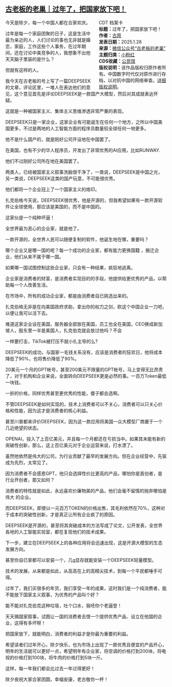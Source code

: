 <!--1738108963000-->
[古老板的老巢｜过年了，把国家放下吧！](https://chinadigitaltimes.net/chinese/715438.html)
------

<div style="width:42%;float:right;padding-left:20px"><div class="su-spoiler su-spoiler-style-fancy su-spoiler-icon-chevron-circle" data-scroll-offset="0" data-anchor-in-url="no"><div class="su-spoiler-title" tabindex="0" role="button"><span class="su-spoiler-icon"></span>CDT 档案卡</div><div class="su-spoiler-content su-u-clearfix su-u-trim"><strong>标题：</strong>过年了，把国家放下吧！<br><strong>作者：</strong><a href="https://chinadigitaltimes.net/space/古老板的老巢" target="_blank">古原</a><br><strong>发表日期：</strong>2025.1.28<br><strong>来源：</strong><a href="https://web.archive.org/web/https://mp.weixin.qq.com/s/8Ema9sYoaKAv8IYedRZN3w" target="_blank">微信公众号“古老板的老巢”</a><br><strong>主题归类：</strong><a href="https://chinadigitaltimes.net/space/小粉红" target="_blank">小粉红</a><br><strong>CDS收藏：</strong><a href="https://chinadigitaltimes.net/space/%E5%85%AC%E6%B0%91%E9%A6%86" target="_blank" rel="noopener">公民馆</a><br><strong>版权说明：</strong>该作品版权归原作者所有。中国数字时代仅对原作进行存档，以对抗中国的网络审查。<a href="https://chinadigitaltimes.net/chinese/copyright">详细版权说明</a>。</div></div></div><p>今天是除夕，每一个中国人都在合家欢庆。</p><p>过年是每一个家庭团聚的日子，这是生活中最为亲近的人，人们讨论的事也无非就是婚恋，家庭，工作这些个人事务，在过年期间，还在讨论中美竞争的人，我想象不出他天天脑子里装的是什么？</p><p>但就有这样的人。</p><p>我今天在古老板的号上写了一篇DEEPSEEK的文章，评论区里，一堆人在表达他们的意见，这个意见首先是评论DEEPSEEK是一款国产大模型，然后对其成就表达怀疑。</p><p>这就是一种被国家主义、集体主义思维渗透非常严重的表现。</p><p>DEEPSEEK只是一家企业，这家企业有可能诞生在任何一个地方，之所以中国美国更多，不过是两地的人工智能方面的程序员数量较全球任何一地更多。</p><p>他不是什么国产的，就是刚好公司开设地在中国罢了。</p><p>在美国，也有不少的华人程序员，开发出了非常优秀的AI应用，比如RUNWAY.</p><p>他们不过刚好公司所在地在美国罢了。</p><p>两类人，已经被国家主义叙事洗脑很干净了，一类说，DEEPSEEK是中国之光，另一类说，DEEPSEEK这类的国产玩意，不可能很优秀。</p><p>他们都将一个企业冠上了一个国家主义的烙印。</p><p>扎克伯格今天说，DEEPSEEK很优秀，他是开源的，但我希望如果有一款开源软件让全球使用，那应该是美国的，而不是中国的。</p><p>这家伙是一个纯种坏逼！</p><p>全世界最为恶心的企业家，就是他了。</p><p>一款开源的，全世界人民可以随便复制的软件，他诞生地在哪，重要吗？</p><p>哪个企业又是哪一国的呢？每一个成功的企业家，都有能力更换国籍 ，搬迁企业，他们从来不属于哪一国。</p><p>如果哪一国试图控制这些企业家，只会有一种结果，疯狂地逃离。</p><p>企业家是消费者的财富，是消费者实现目的的手段，他提供给更优秀的产品，以帮助每一个人改善生活。</p><p>在市场中，所有的成功企业家，都是由消费者自已挑选出来的。</p><p>扎克伯格无非是在向美国政府求助，拿出你的权力之剑，砍这个中国企业一刀吧，以便让我可以活下去。</p><p>难道这家企业设在美国，服务器全部放在美国，员工也全在美国，CEO换成新加坡人，股东里一半是美国人，扎克伯克就会放过他吗？不会</p><p>一样要打击，TikTok被打压不就小扎主导的么?</p><p>DEEPSEEK的成功，与国家一毛钱关系没有，应该是消费者的狂欢日，他将成本降低了90%，也将售价降低了90%。</p><p>20美元一个月的GPT帐号，甚至200美元不限量的GPT帐号，马上变得无比昂贵了，对于机构和企业来说，全面转向DEEPSEEK更是必然的事。一百万Token最低一块钱。</p><p>一折的价格，同样优秀甚至更优秀的性能，傻子都会选啊。</p><p>不管DEEPSEEK是如何实现的，技术上消费者可以不关心，消费者可以只关心价格和性能，因为这才是消费者的核心利益。</p><p>甚至川普都来评价DEEPSEEK，因为这一款应用将美国一众大模型厂商置于一个几近绝望的状态。</p><p>OPENAI，投入了上百亿美元，并且每一个月都还在亏损当中。如果其未能有新的突破性创新，那么，这上百亿美元对于企业运营来说，打水漂了。</p><p>虽然他依然是伟大的公司，为行业贡献了最早的发展方向。但在企业经营中，先驱成为先烈，太常见了。</p><p>因为消费者不会感恩GPT，他只会选择性价比更高的产品，哪怕你是首创者，是行业开创者，那又如何？</p><p>消费者的特性就是如此，永远喜欢价廉物美的产品，他们会毫不留情的抛弃哪怕是伟大 的企业。</p><p>而DEEPSEEK，即使以一元百万TOKEN的价格出售，其毛利依然在70%，这种对于成本的突破性创新，才是真正让所有企业疯了的原因。</p><p>DEEPSEEK是开源的，甚至将其突破成本的方法写成了论文，公开发表，全世界各地的人工智能实验室，都在复现他们的技术成果。</p><p>下一步，建立在DEEPSEEK上的各种应用将会迅速出现，这是开源大模型的生态发展方向。</p><p>甚至你自已家都可以安装一个，几g显存就能安装一个DEEPSEEK轻量模型。</p><p>技术的发展，从来都是如此，从高高在上的高精尖技术，到每一个平民都唾手可得。</p><p>过年了，我们买很多的年货，我们享受一年的成果，这时我们是一个纯消费者，能不能放下国家主义叙事，为优秀的产品叫个好？</p><p>能不能对扎克伯克这种垃圾，吐个口水，我呸你个老逼登！</p><p>天天搞国家叙事，试图让一国的消费者去恨一个提供优秀产品、设立在他国的企业，这得有多坏呀！</p><p>把国家放下，就能明白，消费者的利益才是你最为重要的利益。</p><p>希望读者们过年开心，除夕快乐，也为市场上出现了一款优秀且便宜的产品开心，明年的生活就可以更好一点，希望明年有企业家，将空调的价格打到200块，将电视的价格打到100块，将牛肉的价格打到5块一斤。</p><p>这样，每一年我们都会比过去一年过得更好！</p><p>除夕夜祝大家合家团圆，幸福安康，老古敬你一杯！</p><div class="addtoany_share_save_container addtoany_content addtoany_content_bottom"><div class="a2a_kit a2a_kit_size_32 addtoany_list" data-a2a-url="https://chinadigitaltimes.net/chinese/715438.html" data-a2a-title="古老板的老巢｜过年了，把国家放下吧！"><a class="a2a_button_facebook" href="https://www.addtoany.com/add_to/facebook?linkurl=https%3A%2F%2Fchinadigitaltimes.net%2Fchinese%2F715438.html&amp;linkname=%E5%8F%A4%E8%80%81%E6%9D%BF%E7%9A%84%E8%80%81%E5%B7%A2%EF%BD%9C%E8%BF%87%E5%B9%B4%E4%BA%86%EF%BC%8C%E6%8A%8A%E5%9B%BD%E5%AE%B6%E6%94%BE%E4%B8%8B%E5%90%A7%EF%BC%81" title="Facebook" rel="nofollow noopener" target="_blank"></a><a class="a2a_button_twitter" href="https://www.addtoany.com/add_to/twitter?linkurl=https%3A%2F%2Fchinadigitaltimes.net%2Fchinese%2F715438.html&amp;linkname=%E5%8F%A4%E8%80%81%E6%9D%BF%E7%9A%84%E8%80%81%E5%B7%A2%EF%BD%9C%E8%BF%87%E5%B9%B4%E4%BA%86%EF%BC%8C%E6%8A%8A%E5%9B%BD%E5%AE%B6%E6%94%BE%E4%B8%8B%E5%90%A7%EF%BC%81" title="Twitter" rel="nofollow noopener" target="_blank"></a><a class="a2a_button_telegram" href="https://www.addtoany.com/add_to/telegram?linkurl=https%3A%2F%2Fchinadigitaltimes.net%2Fchinese%2F715438.html&amp;linkname=%E5%8F%A4%E8%80%81%E6%9D%BF%E7%9A%84%E8%80%81%E5%B7%A2%EF%BD%9C%E8%BF%87%E5%B9%B4%E4%BA%86%EF%BC%8C%E6%8A%8A%E5%9B%BD%E5%AE%B6%E6%94%BE%E4%B8%8B%E5%90%A7%EF%BC%81" title="Telegram" rel="nofollow noopener" target="_blank"></a><a class="a2a_button_reddit" href="https://www.addtoany.com/add_to/reddit?linkurl=https%3A%2F%2Fchinadigitaltimes.net%2Fchinese%2F715438.html&amp;linkname=%E5%8F%A4%E8%80%81%E6%9D%BF%E7%9A%84%E8%80%81%E5%B7%A2%EF%BD%9C%E8%BF%87%E5%B9%B4%E4%BA%86%EF%BC%8C%E6%8A%8A%E5%9B%BD%E5%AE%B6%E6%94%BE%E4%B8%8B%E5%90%A7%EF%BC%81" title="Reddit" rel="nofollow noopener" target="_blank"></a><a class="a2a_button_whatsapp" href="https://www.addtoany.com/add_to/whatsapp?linkurl=https%3A%2F%2Fchinadigitaltimes.net%2Fchinese%2F715438.html&amp;linkname=%E5%8F%A4%E8%80%81%E6%9D%BF%E7%9A%84%E8%80%81%E5%B7%A2%EF%BD%9C%E8%BF%87%E5%B9%B4%E4%BA%86%EF%BC%8C%E6%8A%8A%E5%9B%BD%E5%AE%B6%E6%94%BE%E4%B8%8B%E5%90%A7%EF%BC%81" title="WhatsApp" rel="nofollow noopener" target="_blank"></a><a class="a2a_button_email" href="https://www.addtoany.com/add_to/email?linkurl=https%3A%2F%2Fchinadigitaltimes.net%2Fchinese%2F715438.html&amp;linkname=%E5%8F%A4%E8%80%81%E6%9D%BF%E7%9A%84%E8%80%81%E5%B7%A2%EF%BD%9C%E8%BF%87%E5%B9%B4%E4%BA%86%EF%BC%8C%E6%8A%8A%E5%9B%BD%E5%AE%B6%E6%94%BE%E4%B8%8B%E5%90%A7%EF%BC%81" title="Email" rel="nofollow noopener" target="_blank"></a><a class="a2a_button_copy_link" href="https://www.addtoany.com/add_to/copy_link?linkurl=https%3A%2F%2Fchinadigitaltimes.net%2Fchinese%2F715438.html&amp;linkname=%E5%8F%A4%E8%80%81%E6%9D%BF%E7%9A%84%E8%80%81%E5%B7%A2%EF%BD%9C%E8%BF%87%E5%B9%B4%E4%BA%86%EF%BC%8C%E6%8A%8A%E5%9B%BD%E5%AE%B6%E6%94%BE%E4%B8%8B%E5%90%A7%EF%BC%81" title="Copy Link" rel="nofollow noopener" target="_blank"></a><a class="a2a_dd addtoany_share_save addtoany_share" href="https://www.addtoany.com/share"></a></div></div>
